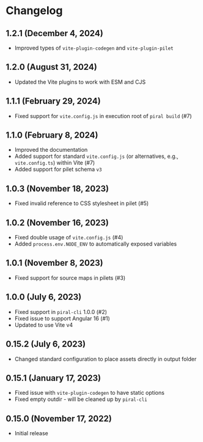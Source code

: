 # Changelog

## 1.2.1 (December 4, 2024)

- Improved types of `vite-plugin-codegen` and `vite-plugin-pilet`

## 1.2.0 (August 31, 2024)

- Updated the Vite plugins to work with ESM and CJS

## 1.1.1 (February 29, 2024)

- Fixed support for `vite.config.js` in execution root of `piral build` (#7)

## 1.1.0 (February 8, 2024)

- Improved the documentation
- Added support for standard `vite.config.js` (or alternatives, e.g., `vite.config.ts`) within Vite (#7)
- Added support for pilet schema `v3`

## 1.0.3 (November 18, 2023)

- Fixed invalid reference to CSS stylesheet in pilet (#5)

## 1.0.2 (November 16, 2023)

- Fixed double usage of `vite.config.js` (#4)
- Added `process.env.NODE_ENV` to automatically exposed variables

## 1.0.1 (November 8, 2023)

- Fixed support for source maps in pilets (#3)

## 1.0.0 (July 6, 2023)

- Fixed support in `piral-cli` 1.0.0 (#2)
- Fixed issue to support Angular 16 (#1)
- Updated to use Vite v4

## 0.15.2 (July 6, 2023)

- Changed standard configuration to place assets directly in output folder

## 0.15.1 (January 17, 2023)

- Fixed issue with `vite-plugin-codegen` to have static options
- Fixed empty outdir - will be cleaned up by `piral-cli`

## 0.15.0 (November 17, 2022)

- Initial release
